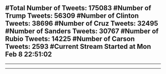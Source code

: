 #Total Number of Tweets: 175083 
#Number of Trump Tweets: 56309
#Number of Clinton Tweets: 38696
#Number of Cruz Tweets: 32495
#Number of Sanders Tweets: 30767
#Number of Rubio Tweets: 14225
#Number of Carson Tweets: 2593
#Current Stream Started at Mon Feb  8 22:51:02
---
---
---
